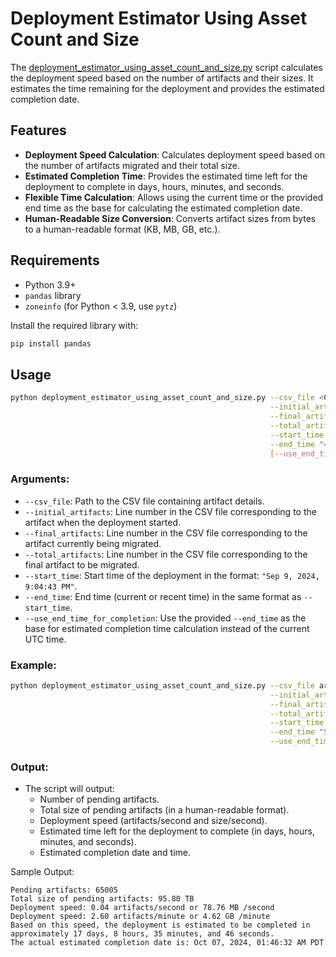 # Deployment Estimator Using Asset Count and Size

The [deployment_estimator_using_asset_count_and_size.py](deployment_estimator_using_asset_count_and_size.py) script calculates the deployment speed based on the number of artifacts and their sizes. It estimates the time remaining for the deployment and provides the estimated completion date.

## Features
- **Deployment Speed Calculation**: Calculates deployment speed based on the number of artifacts migrated and their total size.
- **Estimated Completion Time**: Provides the estimated time left for the deployment to complete in days, hours, minutes, and seconds.
- **Flexible Time Calculation**: Allows using the current time or the provided end time as the base for calculating the estimated completion date.
- **Human-Readable Size Conversion**: Converts artifact sizes from bytes to a human-readable format (KB, MB, GB, etc.).

## Requirements
- Python 3.9+
- `pandas` library
- `zoneinfo` (for Python < 3.9, use `pytz`)

Install the required library with:
```bash
pip install pandas
```

## Usage
```bash
python deployment_estimator_using_asset_count_and_size.py --csv_file <CSV_FILE> \
                                                          --initial_artifacts <INITIAL_ARTIFACT_LINE> \
                                                          --final_artifacts <FINAL_ARTIFACT_LINE> \
                                                          --total_artifacts <TOTAL_ARTIFACT_LINE> \
                                                          --start_time "<START_TIME>" \
                                                          --end_time "<END_TIME>" \
                                                          [--use_end_time_for_completion]
```

### Arguments:
- `--csv_file`: Path to the CSV file containing artifact details.
- `--initial_artifacts`: Line number in the CSV file corresponding to the artifact when the deployment started.
- `--final_artifacts`: Line number in the CSV file corresponding to the artifact currently being migrated.
- `--total_artifacts`: Line number in the CSV file corresponding to the final artifact to be migrated.
- `--start_time`: Start time of the deployment in the format: `"Sep 9, 2024, 9:04:43 PM"`.
- `--end_time`: End time (current or recent time) in the same format as `--start_time`.
- `--use_end_time_for_completion`: Use the provided `--end_time` as the base for estimated completion time calculation instead of the current UTC time.

### Example:
```bash
python deployment_estimator_using_asset_count_and_size.py --csv_file artifacts.csv \
                                                          --initial_artifacts 100 \
                                                          --final_artifacts 500 \
                                                          --total_artifacts 1000 \
                                                          --start_time "Sep 9, 2024, 9:04:43 PM" \
                                                          --end_time "Sep 17, 2024, 3:09:58 PM" \
                                                          --use_end_time_for_completion
```

### Output:
- The script will output:
  - Number of pending artifacts.
  - Total size of pending artifacts (in a human-readable format).
  - Deployment speed (artifacts/second and size/second).
  - Estimated time left for the deployment to complete (in days, hours, minutes, and seconds).
  - Estimated completion date and time.

Sample Output:
```
Pending artifacts: 65005
Total size of pending artifacts: 95.80 TB
Deployment speed: 0.04 artifacts/second or 78.76 MB /second
Deployment speed: 2.60 artifacts/minute or 4.62 GB /minute
Based on this speed, the deployment is estimated to be completed in approximately 17 days, 8 hours, 35 minutes, and 46 seconds.
The actual estimated completion date is: Oct 07, 2024, 01:46:32 AM PDT
```
